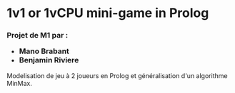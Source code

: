 <DOCTYPE html>
  <head>
  </head>
  <body>
    <h1>1v1 or 1vCPU mini-game in Prolog</h1>
    <h3>Projet de M1 par : <ul>
      <li> Mano Brabant </li> 
      <li> Benjamin Riviere</li> 
    </ul></h3>
    <p>Modelisation de jeu à 2 joueurs en Prolog et généralisation d'un algorithme MinMax.</p>
  </body>
</html>
